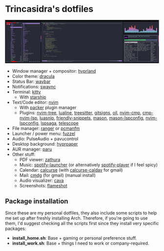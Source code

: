 # Trincasidra's dotfiles

![dotfiles](./screenshot.png)

- Window manager + compositor: [hyprland](https://hyprland.org/)
- Color theme: [dracula](https://draculatheme.com/)
- Status Bar: [waybar](https://github.com/Alexays/Waybar)
- Notifications: [swaync](https://github.com/ErikReider/SwayNotificationCenter)
- Terminal: [kitty](https://sw.kovidgoyal.net/kitty/)
  - With [starship](https://starship.rs/)
- Text/Code editor: [nvim](https://neovim.io/)
  - With [packer](https://github.com/wbthomason/packer.nvim) plugin manager
  - Plugins: [nvim-tree](https://github.com/nvim-tree/nvim-tree.lua), [lualine](https://github.com/nvim-lualine/lualine.nvim), [treesitter](https://github.com/nvim-treesitter/nvim-treesitter), [gitsigns](https://github.com/lewis6991/gitsigns.nvim), [oil](https://github.com/stevearc/oil.nvim), [nvim-cmp](https://github.com/hrsh7th/nvim-cmp), [cmp-nvim-lsp](https://github.com/hrsh7th/cmp-nvim-lsp), [luasnip](https://github.com/L3MON4D3/LuaSnip), [friendly-snippets](https://github.com/rafamadriz/friendly-snippets), [mason](https://github.com/williamboman/mason.nvim), [mason-lspconfig](https://github.com/williamboman/mason-lspconfig.nvim), [nvim-lspconfig](https://github.com/neovim/nvim-lspconfig), [lspsaga](https://github.com/nvimdev/lspsaga.nvim), [telescope](https://github.com/nvim-telescope/telescope.nvim)
- File manager: [ranger](https://github.com/ranger/ranger) or [pcmanfm](https://github.com/lxde/pcmanfm)
- Launcher / power menu: [fuzzel](https://codeberg.org/dnkl/fuzzel)
- Audio: PulseAudio + pavucontrol
- Desktop background: [hyprpaper](https://feh.finalrewind.org/)
- AUR manager: [paru](https://github.com/Morganamilo/paru)
- Other stuff:
  - PDF viewer: [zathura](https://pwmt.org/projects/zathura/)
  - Music: [spotify-launcher](https://archlinux.org/packages/extra/x86_64/spotify-launcher/) (or alternatively [spotify-player](https://github.com/aome510/spotify-player) if I feel spicy)
  - Calendar: [calcurse](https://calcurse.org/) (with [calcurse-caldav](https://calcurse.org/files/calcurse-caldav.html) for gmail)
  - Mail: [cmdg](https://github.com/ThomasHabets/cmdg) (for gmail) (manual install)
  - Audio visualizer: [cava](https://github.com/karlstav/cava)
  - Screenshots: [flameshot](https://flameshot.org/)

## Package installation

Since these are my personal dotfiles, they also include some scripts to help me set up after freshly installing Arch. Therefore, if you're going to use them, I'd suggest checking all the scripts first since they install very specific packages:

- **install_home.sh**: Base + gaming or personal preference stuff.
- **install_work.sh**: Base + things I need to work or company-required.
